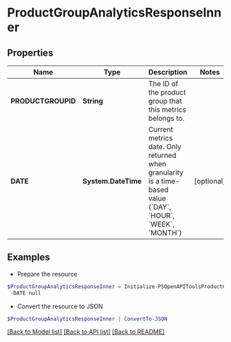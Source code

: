 # ProductGroupAnalyticsResponseInner
## Properties

Name | Type | Description | Notes
------------ | ------------- | ------------- | -------------
**PRODUCTGROUPID** | **String** | The ID of the product group that this metrics belongs to. | 
**DATE** | **System.DateTime** | Current metrics date. Only returned when granularity is a time-based value (&#x60;DAY&#x60;, &#x60;HOUR&#x60;, &#x60;WEEK&#x60;, &#x60;MONTH&#x60;) | [optional] 

## Examples

- Prepare the resource
```powershell
$ProductGroupAnalyticsResponseInner = Initialize-PSOpenAPIToolsProductGroupAnalyticsResponseInner  -PRODUCTGROUPID null `
 -DATE null
```

- Convert the resource to JSON
```powershell
$ProductGroupAnalyticsResponseInner | ConvertTo-JSON
```

[[Back to Model list]](../README.md#documentation-for-models) [[Back to API list]](../README.md#documentation-for-api-endpoints) [[Back to README]](../README.md)

